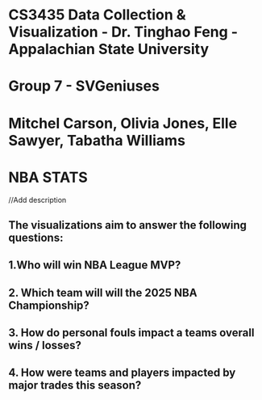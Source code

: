 # CS3435 Data Collection & Visualization - Dr. Tinghao Feng - Appalachian State University
# Group 7 - SVGeniuses
# Mitchel Carson, Olivia Jones, Elle Sawyer, Tabatha Williams

# NBA STATS
//Add description


## The visualizations aim to answer the following questions:

## 1.Who will win NBA League MVP?
## 2. Which team will will the 2025 NBA Championship?
## 3. How do personal fouls impact a teams overall wins / losses?
## 4. How were teams and players impacted by major trades this season?